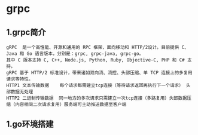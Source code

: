 # grpc
## 1.grpc简介
    gRPC  是一个高性能、开源和通用的 RPC 框架，面向移动和 HTTP/2设计。目前提供 C、Java 和 Go 语言版本，分别是：grpc, grpc-java, grpc-go。
    其中 C 版本支持 C, C++, Node.js, Python, Ruby, Objective-C, PHP 和 C# 支持。
    gRPC 基于 HTTP/2 标准设计，带来诸如双向流、流控、头部压缩、单 TCP 连接上的多复用请求等特性。
    HTTP1 文本传输数据    每个请求都需建立tcp连接（等待请求返回再执行下一个请求） 头部数据无处理
    HTTP2 二进制传输数据  同一地方的多次请求只需建立一次tcp连接（多路复用）头部数据压缩（内容相同二次请求复用）服务端可主动推送数据至客户端
## 1.go环境搭建
